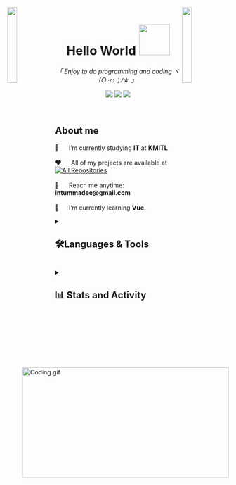 <img align="left" src="https://user-images.githubusercontent.com/65187002/144930161-2f783401-8d27-4fdf-a2f7-cc0ba32f1f1f.gif" width="21%" style="display:inline;">
<img align="right" src="https://user-images.githubusercontent.com/65187002/144930161-2f783401-8d27-4fdf-a2f7-cc0ba32f1f1f.gif" width="21%" style="display:inline;">

<h1 align="center"> Hello World <img src="https://user-images.githubusercontent.com/74038190/219923809-b86dc415-a0c2-4a38-bc88-ad6cf06395a8.gif" width="70px"></h1>

<p align="center">
<em align="center">
 「  Enjoy to do programming and coding  
 ヾ(○･ω･)ﾉ☆ 」 </em>
 <p align="center">
 <a href="https://www.linkedin.com/in/intummadee-maliyam-800856226/"><img src="https://img.shields.io/badge/linkedin-%230077B5.svg?&style=for-the-badge&logo=linkedin&logoColor=white" /></a>
 <a href="mailto:intummadee@gmail.com"><img src="https://img.shields.io/badge/gmail-%23EE0000.svg?&style=for-the-badge&logo=gmail&logoColor=white" /></a>
 <a href="https://www.instagram.com/sakurakazz/"><img src="https://img.shields.io/badge/instagram-%23E4405F.svg?&style=for-the-badge&logo=instagram&logoColor=white" /></a>
 </p>
 

</p>


<!--
![](https://i.imgur.com/waxVImv.png)
-->


<br>
<!--
> 🌱 I’m currently learning [React](https://github.com/Intummadee/GIT_React).


[<img src="https://img.shields.io/badge/linkedin-%230077B5.svg?&style=for-the-badge&logo=linkedin&logoColor=white" />](https://www.linkedin.com/in/intummadee-maliyam-800856226/) 
 [<img src="https://img.shields.io/badge/gmail-%23EE0000.svg?&style=for-the-badge&logo=gmail&logoColor=white">](mailto:intummadee@gmail.com) 
[<img src="https://img.shields.io/badge/twitter-%231DA1F2.svg?&style=for-the-badge&logo=twitter&logoColor=white" />](https://twitter.com/arreyhAbhishek)
 [<img src = "https://img.shields.io/badge/instagram-%23E4405F.svg?&style=for-the-badge&logo=instagram&logoColor=white">](https://www.instagram.com/abhishek_choudhary.99/)
-->
<br>

<!-- About Section -->
 ## About me  
 
<p>
 <img align="right" width="470" height="250" src="https://i.makeagif.com/media/1-17-2021/t80PNA.gif" alt="Coding gif" />
 🔭 &emsp; I’m currently studying <b>IT</b> at <b>KMITL</b> <br/><br/>
 ❤️ &emsp; All of my projects are available at  <a href="https://github.com/Intummadee?tab=repositories" target="_blank"><img alt="All Repositories" title="All Repositories" src="https://img.shields.io/badge/-All%20Repos-2962FF?style=for-the-badge&logo=koding&logoColor=white"/></a> <br/><br/>
 📧 &emsp; Reach me anytime: <b>intummadee@gmail.com</b> <br/><br/>
 🌱 &emsp; I’m currently learning <b>Vue</b>.

</p>


<details> 
  <summary><h2>🛠️Languages & Tools</h2></summary>
  <!-- Some badges are from https://github.com/Ileriayo/markdown-badges -->

  <h3>👨‍💻 Programming and Markup Languages</h3>
  <p>
   <a href="https://github.com/Ileriayo/markdown-badges"><img src="https://img.shields.io/badge/html5-%23E34F26.svg?style=for-the-badge&logo=html5&logoColor=white" /></a>
   <a href="https://github.com/Ileriayo/markdown-badges"><img src="https://img.shields.io/badge/css3-%231572B6.svg?style=for-the-badge&logo=css3&logoColor=white" /></a>
   <a href="https://github.com/Ileriayo/markdown-badges"><img src="https://img.shields.io/badge/javascript-%23323330.svg?style=for-the-badge&logo=javascript&logoColor=%23F7DF1E" /></a>
   <a href="https://github.com/Ileriayo/markdown-badges"><img src="https://img.shields.io/badge/php-%23777BB4.svg?style=for-the-badge&logo=php&logoColor=white" /></a>
   <a href="https://github.com/Ileriayo/markdown-badges"><img src="https://img.shields.io/badge/java-%23ED8B00.svg?style=for-the-badge&logo=openjdk&logoColor=white" /></a>
   <a href="https://github.com/Ileriayo/markdown-badges"><img src="https://img.shields.io/badge/python-3670A0?style=for-the-badge&logo=python&logoColor=ffdd54" /></a>
   <a href="https://github.com/Ileriayo/markdown-badges"><img src="https://img.shields.io/badge/express.js-%23404d59.svg?style=for-the-badge&logo=express&logoColor=%2361DAFB" /></a>
<!--       <a href="https://skillicons.dev">
       <img src="https://skillicons.dev/icons?i=react,css,html,js" />
      </a>
      <a href="https://skillicons.dev">
       <img src="https://skillicons.dev/icons?i=php,java,py,spring,nodejs,express" />
      </a> -->
  </p>
   <br>
  <h3>🧰 Frameworks and Libraries</h3>

  <p>
   <a href="https://github.com/Ileriayo/markdown-badges"><img src="https://img.shields.io/badge/react_native-%2320232a.svg?style=for-the-badge&logo=react&logoColor=%2361DAFB" /></a>
   <a href="https://github.com/Ileriayo/markdown-badges"><img src="https://img.shields.io/badge/opencv-%23white.svg?style=for-the-badge&logo=opencv&logoColor=white" /></a>
   <a href="https://github.com/Ileriayo/markdown-badges"><img src="https://img.shields.io/badge/tailwindcss-%2338B2AC.svg?style=for-the-badge&logo=tailwind-css&logoColor=white" /></a>
   <a href="https://github.com/Ileriayo/markdown-badges"><img src="https://img.shields.io/badge/threejs-black?style=for-the-badge&logo=three.js&logoColor=white" /></a>
   <a href="https://github.com/Ileriayo/markdown-badges"><img src="https://img.shields.io/badge/vuejs-%2335495e.svg?style=for-the-badge&logo=vuedotjs&logoColor=%234FC08D" /></a>
   <a href="https://github.com/Ileriayo/markdown-badges"><img src="https://img.shields.io/badge/bootstrap-%238511FA.svg?style=for-the-badge&logo=bootstrap&logoColor=white" /></a>
   <a href="https://github.com/Ileriayo/markdown-badges"><img src="https://img.shields.io/badge/django-%23092E20.svg?style=for-the-badge&logo=django&logoColor=white" /></a>
   <a href="https://github.com/Ileriayo/markdown-badges"><img src="https://img.shields.io/badge/jquery-%230769AD.svg?style=for-the-badge&logo=jquery&logoColor=white" /></a>
   <a href="https://github.com/Ileriayo/markdown-badges"><img src="https://img.shields.io/badge/laravel-%23FF2D20.svg?style=for-the-badge&logo=laravel&logoColor=white" /></a>
   <a href="https://github.com/Ileriayo/markdown-badges"><img src="https://img.shields.io/badge/numpy-%23013243.svg?style=for-the-badge&logo=numpy&logoColor=white" /></a>
   <a href="https://github.com/Ileriayo/markdown-badges"><img src="https://img.shields.io/badge/Matplotlib-%23ffffff.svg?style=for-the-badge&logo=Matplotlib&logoColor=black" /></a>
   <a href="https://github.com/Ileriayo/markdown-badges"><img src="https://img.shields.io/badge/pandas-%23150458.svg?style=for-the-badge&logo=pandas&logoColor=white" /></a>
   <a href="https://github.com/Ileriayo/markdown-badges"><img src="https://img.shields.io/badge/node.js-6DA55F?style=for-the-badge&logo=node.js&logoColor=white" /></a>
   <a href="https://github.com/Ileriayo/markdown-badges"><img src="https://img.shields.io/badge/Rabbitmq-FF6600?style=for-the-badge&logo=rabbitmq&logoColor=white" /></a>
   <a href="https://github.com/Ileriayo/markdown-badges"><img src="https://img.shields.io/badge/react-%2320232a.svg?style=for-the-badge&logo=react&logoColor=%2361DAFB" /></a>
   <a href="https://github.com/Ileriayo/markdown-badges"><img src="https://img.shields.io/badge/vite-%23646CFF.svg?style=for-the-badge&logo=vite&logoColor=white" /></a>
    <a href="https://github.com/Ileriayo/markdown-badges"><img src="https://img.shields.io/badge/SASS-hotpink.svg?style=for-the-badge&logo=SASS&logoColor=white" /></a>
<!--       <a href="https://skillicons.dev">
       <img src="https://skillicons.dev/icons?i=opencv,tailwind,threejs,vue,bootstrap,django,jquery,laravel" />
      </a> -->
      
  </p>
 <br>
  <h3>🗄️ Databases and Cloud Hosting</h3>

  <p>
 <a href="https://github.com/Ileriayo/markdown-badges"><img src="https://img.shields.io/badge/MariaDB-003545?style=for-the-badge&logo=mariadb&logoColor=white" /></a>
 <a href="https://github.com/Ileriayo/markdown-badges"><img src="https://img.shields.io/badge/MongoDB-%234ea94b.svg?style=for-the-badge&logo=mongodb&logoColor=white" /></a>
 <a href="https://github.com/Ileriayo/markdown-badges"><img src="https://img.shields.io/badge/mysql-4479A1.svg?style=for-the-badge&logo=mysql&logoColor=white" /></a>
 <a href="https://github.com/Ileriayo/markdown-badges"><img src="https://img.shields.io/badge/firebase-%23039BE5.svg?style=for-the-badge&logo=firebase" /></a>
 <a href="https://github.com/Ileriayo/markdown-badges"><img src="https://img.shields.io/badge/AWS-%23FF9900.svg?style=for-the-badge&logo=amazon-aws&logoColor=white" /></a>
 <a href="https://github.com/Ileriayo/markdown-badges"><img src="https://img.shields.io/badge/GoogleCloud-%234285F4.svg?style=for-the-badge&logo=google-cloud&logoColor=white" /></a>
<!--        <a href="https://skillicons.dev">
       <img src="https://skillicons.dev/icons?i=aws,mongodb,mysql,firebase,gcp" />
       </a>  -->
  </p>
   <br>
  <h3>💻 Software and Tools</h3>

  <p>
   <a href="https://github.com/Ileriayo/markdown-badges"><img src="https://img.shields.io/badge/android%20studio-346ac1?style=for-the-badge&logo=android%20studio&logoColor=white" /></a>
   <a href="https://github.com/Ileriayo/markdown-badges"><img src="https://img.shields.io/badge/Visual%20Studio%20Code-0078d7.svg?style=for-the-badge&logo=visual-studio-code&logoColor=white" /></a>
   <a href="https://github.com/Ileriayo/markdown-badges"><img src="https://img.shields.io/badge/pycharm-143?style=for-the-badge&logo=pycharm&logoColor=black&color=black&labelColor=green" /></a>
   <a href="https://github.com/Ileriayo/markdown-badges"><img src="https://img.shields.io/badge/IntelliJIDEA-000000.svg?style=for-the-badge&logo=intellij-idea&logoColor=white" /></a>
   <a href="https://github.com/Ileriayo/markdown-badges"><img src="https://img.shields.io/badge/Eclipse-FE7A16.svg?style=for-the-badge&logo=Eclipse&logoColor=white" /></a>
   <a href="https://github.com/Ileriayo/markdown-badges"><img src="https://img.shields.io/badge/CodePen-white?style=for-the-badge&logo=codepen&logoColor=black" /></a>
   <a href="https://github.com/Ileriayo/markdown-badges"><img src="https://img.shields.io/badge/Android-3DDC84?style=for-the-badge&logo=android&logoColor=white" /></a>
   <a href="https://github.com/Ileriayo/markdown-badges"><img src="https://img.shields.io/badge/Windows%2011-%230079d5.svg?style=for-the-badge&logo=Windows%2011&logoColor=white" /></a>
   <a href="https://github.com/Ileriayo/markdown-badges"><img src="https://img.shields.io/badge/docker-%230db7ed.svg?style=for-the-badge&logo=docker&logoColor=white" /></a>
   <a href="https://github.com/Ileriayo/markdown-badges"><img src="https://img.shields.io/badge/Notion-%23000000.svg?style=for-the-badge&logo=notion&logoColor=white" /></a>
   <a href="https://github.com/Ileriayo/markdown-badges"><img src="https://img.shields.io/badge/Postman-FF6C37?style=for-the-badge&logo=postman&logoColor=white" /></a>
   <a href="https://github.com/Ileriayo/markdown-badges"><img src="https://img.shields.io/badge/apache-%23D42029.svg?style=for-the-badge&logo=apache&logoColor=white" /></a>
   <a href="https://github.com/Ileriayo/markdown-badges"><img src="https://img.shields.io/badge/jenkins-%232C5263.svg?style=for-the-badge&logo=jenkins&logoColor=white" /></a>
   <a href="https://github.com/Ileriayo/markdown-badges"><img src="https://img.shields.io/badge/Discord-%235865F2.svg?style=for-the-badge&logo=discord&logoColor=white" /></a>
   <a href="https://github.com/Ileriayo/markdown-badges"><img src="https://img.shields.io/badge/github-%23121011.svg?style=for-the-badge&logo=github&logoColor=white" /></a>
   <a href="https://github.com/Ileriayo/markdown-badges"><img src="https://img.shields.io/badge/Brave-FB542B?style=for-the-badge&logo=Brave&logoColor=white" /></a>
   <a href="https://github.com/Ileriayo/markdown-badges"><img src="https://img.shields.io/badge/Canva-%2300C4CC.svg?style=for-the-badge&logo=Canva&logoColor=white" /></a>
   <a href="https://github.com/Ileriayo/markdown-badges"><img src="https://img.shields.io/badge/figma-%23F24E1E.svg?style=for-the-badge&logo=figma&logoColor=white" /></a>    
  </p>
</details>

<br/>


<details> 
  <summary><h2>📊 Stats and Activity</h2></summary>

  <h3>🔥 Streak Stats</h3>

  <!-- GitHub Readme Streak Stats - https://github.com/DenverCoder1/github-readme-streak-stats -->
  <p>
    <a href="https://git.io/streak-stats"><img src="https://streak-stats.demolab.com?user=Intummadee&theme=material-palenight&hide_border=true&mode=weekly" alt="GitHub Streak" /></a>
    <a href="https://github.com/alsiam">
    <img src="https://github-profile-summary-cards.vercel.app/api/cards/profile-details?username=Intummadee&theme=radical" alt="Al Siam's GitHub Contribution"/>
  </a>
  </p>

  <h3>📜 GitHub Profile Stats</h3>

  <!-- https://github.com/anuraghazra/github-readme-stats -->

  

<a href="https://github.com/anuraghazra/github-readme-stats">
  <img height=200 align="center" src="https://github-readme-stats.vercel.app/api?username=Intummadee&theme=omni&hide=contribs&show_icons=true" />
</a>
<a href="https://github.com/anuraghazra/convoychat">
  <img height=200 align="center" src="https://github-readme-stats.vercel.app/api/top-langs?username=Intummadee&layout=compact&langs_count=8&card_width=320&theme=nightowl" />
</a>


  <br/>

 <!-- <b>Note:</b> This is only a metric of the languages my public code consists of and doesn't reflect experience or skill level. --!>
  
  <!-- https://github.com/ashutosh00710/github-readme-activity-graph -->
  
  <h3>🌐 Activity </h3>
  <a href="https://github.com/ashutosh00710/github-readme-activity-graph"><img alt="DenverCoder1's Activity Graph" src="https://github-readme-activity-graph.vercel.app/graph/?username=Intummadee&bg_color=1F222E&color=F8D866&line=F85D7F&point=FFFFFF&hide_border=true" />
  </a>

  <h3>⏳ Wakatime </h3>
  <a href="https://github.com/anuraghazra/github-readme-stats"><img alt="DenverCoder1's Activity Graph" src="https://github-readme-stats.vercel.app/api/wakatime?username=Intummadee&theme=tokyonight" />
  
</details>









<!--

Theme github = https://github.com/anuraghazra/github-readme-stats/blob/master/themes/README.md


**Intummadee/Intummadee** is a ✨ _special_ ✨ repository because its `README.md` (this file) appears on your GitHub profile.

Here are some ideas to get you started:

- 🔭 I’m currently working on ...
- 🌱 I’m currently learning ...
- 👯 I’m looking to collaborate on ...
- 🤔 I’m looking for help with ...
- 💬 Ask me about ...
- 📫 How to reach me: ...
- 😄 Pronouns: ...
- ⚡ Fun fact: ...
-->
